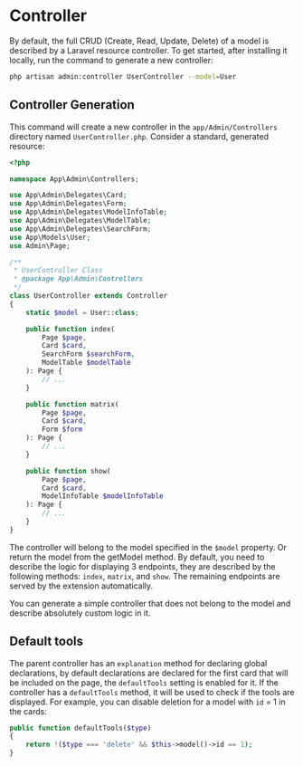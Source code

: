 # Controller

By default, the full CRUD (Create, Read, Update, Delete) of a model is described by a Laravel resource controller. To get started, after installing it locally, run the command to generate a new controller:

```bash
php artisan admin:controller UserController --model=User
```

## Controller Generation
This command will create a new controller in the `app/Admin/Controllers` directory named `UserController.php`. Consider a standard, generated resource:

```php
<?php

namespace App\Admin\Controllers;

use App\Admin\Delegates\Card;
use App\Admin\Delegates\Form;
use App\Admin\Delegates\ModelInfoTable;
use App\Admin\Delegates\ModelTable;
use App\Admin\Delegates\SearchForm;
use App\Models\User;
use Admin\Page;

/**
 * UserController Class
 * @package App\Admin\Controllers
 */
class UserController extends Controller
{
    static $model = User::class;

    public function index(
        Page $page, 
        Card $card, 
        SearchForm $searchForm, 
        ModelTable $modelTable
    ): Page {
        // ...
    }

    public function matrix(
        Page $page, 
        Card $card, 
        Form $form
    ): Page {
        // ...
    }

    public function show(
        Page $page, 
        Card $card, 
        ModelInfoTable $modelInfoTable
    ): Page {
        // ...
    }
}
```
The controller will belong to the model specified in the `$model` property. Or return the model from the getModel method. By default, you need to describe the logic for displaying 3 endpoints, they are described by the following methods: `index`, `matrix`, and `show`. The remaining endpoints are served by the extension automatically.


You can generate a simple controller that does not belong to the model and describe absolutely custom logic in it.

## Default tools
The parent controller has an `explanation` method for declaring global declarations, by default declarations are declared for the first card that will be included on the page, the `defaultTools` setting is enabled for it. If the controller has a `defaultTools` method, it will be used to check if the tools are displayed. For example, you can disable deletion for a model with `id` = 1 in the cards:
```php
public function defaultTools($type)
{
    return !($type === 'delete' && $this->model()->id == 1);
}
```

